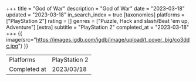 +++
title = "God of War"
description = "God of War"
date = "2023-03-18"
updated = "2023-03-18"
in_search_index = true
[taxonomies]
platforms = ["PlayStation 2"]
rating = []
genres = ["Puzzle, Hack and slash/Beat 'em up, Adventure"]
[extra]
subtitle = "PlayStation 2"
completed_at = "2023-03-18"
+++
{{ image(src="https://images.igdb.com/igdb/image/upload/t_cover_big/co3ddc.jpg") }}

|              |            |
| ------------ | ---------- |
| Platforms    | PlayStation 2 |
| Completed at | 2023/03/18 |

